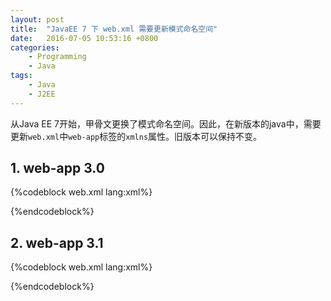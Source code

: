 ```yaml
---
layout: post
title:  "JavaEE 7 下 web.xml 需要更新模式命名空间"
date:   2016-07-05 10:53:16 +0800
categories:
    - Programming
    - Java
tags:
    - Java
    - J2EE
---
```


从Java EE 7开始，甲骨文更换了模式命名空间。因此，在新版本的java中，需要更新`web.xml`中`web-app`标签的`xmlns`属性。旧版本可以保持不变。

<!-- more -->

## 1. web-app 3.0

{%codeblock web.xml lang:xml%}
<web-app xmlns="http://java.sun.com/xml/ns/javaee"
xmlns:xsi="http://www.w3.org/2001/XMLSchema-instance"
xsi:schemaLocation="http://java.sun.com/xml/ns/javaee
http://java.sun.com/xml/ns/javaee/web-app_3_1.xsd"
version="3.0">

</web-app>
{%endcodeblock%}

## 2. web-app 3.1

{%codeblock web.xml lang:xml%}
<web-app xmlns="http://xmlns.jcp.org/xml/ns/javaee"
xmlns:xsi="http://www.w3.org/2001/XMLSchema-instance"
xsi:schemaLocation="http://xmlns.jcp.org/xml/ns/javaee http://xmlns.jcp.org/xml/ns/javaee/web-app_3_1.xsd"
version="3.1">

</web-app>
{%endcodeblock%}
